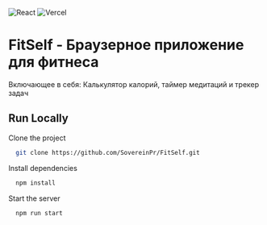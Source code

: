 ![React](https://img.shields.io/badge/React-20232A?style=for-the-badge&logo=react&logoColor=#292c33)
![Vercel](https://img.shields.io/badge/Vercel-000000?style=for-the-badge&logo=vercel&logoColor=#292c33)

# FitSelf - Браузерное приложение для фитнеса

Включающее в себя: Калькулятор калорий, таймер медитаций и трекер задач

## Run Locally

Clone the project

```bash
  git clone https://github.com/SovereinPr/FitSelf.git
```

Install dependencies

```bash
  npm install
```

Start the server

```bash
  npm run start
```
